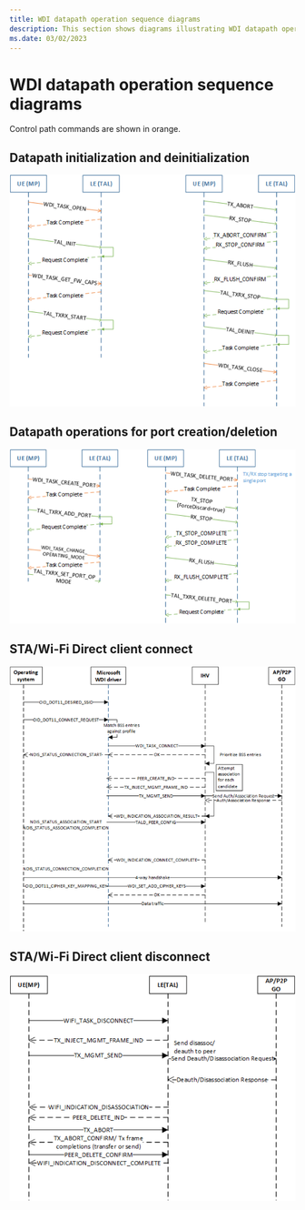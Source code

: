 ```yaml
---
title: WDI datapath operation sequence diagrams
description: This section shows diagrams illustrating WDI datapath operations
ms.date: 03/02/2023
---
```


# WDI datapath operation sequence diagrams


Control path commands are shown in orange.

## Datapath initialization and deinitialization


![wdi datapath initialization/deinitialization.](images/wdi-datapath-init-deinit.png)

## Datapath operations for port creation/deletion


![wdi datapath operations for port creation/deletion.](images/wdi-datapath-port-create-delete.png)

## STA/Wi-Fi Direct client connect


![wdi sta wi-fi direct connect flow.](images/wdi-sta-wfd-client-connect.png)

## STA/Wi-Fi Direct client disconnect


![wdi sta wi-fi direct disconnect flow.](images/wdi-sta-wfd-client-disconnect.png)

 

 





